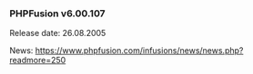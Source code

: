 ### PHPFusion v6.00.107
Release date: 26.08.2005

News: https://www.phpfusion.com/infusions/news/news.php?readmore=250
